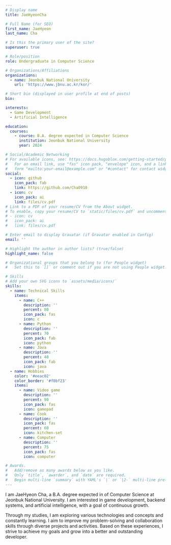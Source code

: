 ```yaml
---
# Display name
title: JaeHyeonCha

# Full Name (for SEO)
first_name: JaeHyeon
last_name: Cha

# Is this the primary user of the site?
superuser: true

# Role/position
role: Undergraduate in Computer Science

# Organizations/Affiliations
organizations:
  - name: Jeonbuk National University
    url: 'https://www.jbnu.ac.kr/kor/'

# Short bio (displayed in user profile at end of posts)
bio: 

interests:
  - Game Development
  - Artificial Intelligence

education:
  courses:
    - course: B.A. degree expected in Computer Science
      institution: Jeonbuk National University
      year: 2024

# Social/Academic Networking
# For available icons, see: https://docs.hugoblox.com/getting-started/page-builder/#icons
#   For an email link, use "fas" icon pack, "envelope" icon, and a link in the
#   form "mailto:your-email@example.com" or "#contact" for contact widget.
social:
  - icon: github
    icon_pack: fab
    link: https://github.com/Cha0910
  - icon: cv
    icon_pack: ai
    link: files/cv.pdf
# Link to a PDF of your resume/CV from the About widget.
# To enable, copy your resume/CV to `static/files/cv.pdf` and uncomment the lines below.
# - icon: cv
#   icon_pack: ai
#   link: files/cv.pdf

# Enter email to display Gravatar (if Gravatar enabled in Config)
email: ''

# Highlight the author in author lists? (true/false)
highlight_name: false

# Organizational groups that you belong to (for People widget)
#   Set this to `[]` or comment out if you are not using People widget.

# Skills
# Add your own SVG icons to `assets/media/icons/`
skills:
  - name: Technical Skills
    items:
      - name: C++
        description: ''
        percent: 80
        icon_pack: fas
        icon: c
      - name: Python
        description: ''
        percent: 70
        icon_pack: fab
        icon: python
      - name: Java
        description: ''
        percent: 40
        icon_pack: fab
        icon: java
  - name: Hobbies
    color: '#eeac02'
    color_border: '#f0bf23'
    items:
      - name: Video game
        description: ''
        percent: 90
        icon_pack: fas
        icon: gamepad
      - name: Cook
        description: ''
        icon_pack: fas
        percent: 60
        icon: kitchen-set
      - name: Computer
        description: ''
        percent: 75
        icon_pack: fas
        icon: computer

# Awards.
#   Add/remove as many awards below as you like.
#   Only `title`, `awarder`, and `date` are required.
#   Begin multi-line `summary` with YAML's `|` or `|2-` multi-line prefix and indent 2 spaces below.
---
```


I am JaeHyeon Cha, a B.A. degree expected in of Computer Science at Jeonbuk National University. I am interested in game development, backend systems, and artificial intelligence, with a goal of continuous growth.

Through my studies, I am exploring various technologies and concepts and constantly learning. I aim to improve my problem-solving and collaboration skills through diverse projects and activities. Based on these experiences, I strive to achieve my goals and grow into a better and outstanding developer.


